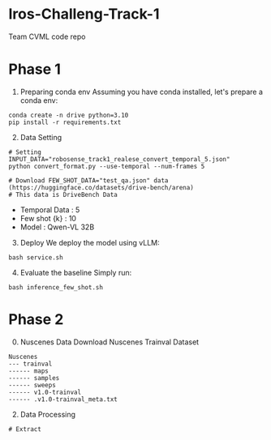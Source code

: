 # Iros-Challeng-Track-1
Team CVML code repo

# Phase 1
1. Preparing conda env
Assuming you have conda installed, let's prepare a conda env:
```
conda create -n drive python=3.10
pip install -r requirements.txt
```

2. Data Setting
```
# Setting INPUT_DATA="robosense_track1_realese_convert_temporal_5.json"
python convert_format.py --use-temporal --num-frames 5

# Download FEW_SHOT_DATA="test_qa.json" data (https://huggingface.co/datasets/drive-bench/arena)
# This data is DriveBench Data
```
- Temporal Data : 5
- Few shot {k} : 10
- Model : Qwen-VL 32B

3. Deploy
We deploy the model using vLLM:
```
bash service.sh
```

4. Evaluate the baseline
Simply run:
```
bash inference_few_shot.sh
```

# Phase 2
0. Nuscenes Data
Download Nuscenes Trainval Dataset
```
Nuscenes
--- trainval
------ maps
------ samples
------ sweeps
------ v1.0-trainval
------ .v1.0-trainval_meta.txt
```

2. Data Processing
```
# Extract
```
